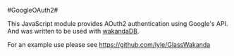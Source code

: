 #GoogleOAuth2#

This JavaScript module provides AOuth2 authentication using Google's API. 
And was written to be used with [wakandaDB](http://wakandaDB.org/).

For an example use please see https://github.com/lyle/GlassWakanda

